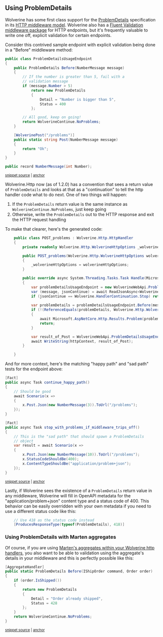 ## Using ProblemDetails

Wolverine has some first class support for the [ProblemDetails](https://learn.microsoft.com/en-us/dotnet/api/microsoft.aspnetcore.mvc.problemdetails?view=aspnetcore-7.0) specification in its [HTTP middleware model](./middleware).
Wolverine also has a [Fluent Validation middleware package](./fluentvalidation) for HTTP endpoints, but it's frequently valuable to write one
off, explicit validation for certain endpoints. 

Consider this contrived sample endpoint with explicit validation being done in a "Before" middleware method:

<!-- snippet: sample_ProblemDetailsUsageEndpoint -->
<a id='snippet-sample_problemdetailsusageendpoint'></a>
```cs
public class ProblemDetailsUsageEndpoint
{
    public ProblemDetails Before(NumberMessage message)
    {
        // If the number is greater than 5, fail with a
        // validation message
        if (message.Number > 5)
            return new ProblemDetails
            {
                Detail = "Number is bigger than 5",
                Status = 400
            };

        // All good, keep on going!
        return WolverineContinue.NoProblems;
    }

    [WolverinePost("/problems")]
    public static string Post(NumberMessage message)
    {
        return "Ok";
    }
}

public record NumberMessage(int Number);
```
<sup><a href='https://github.com/JasperFx/wolverine/blob/main/src/Http/WolverineWebApi/ProblemDetailsUsage.cs#L6-L35' title='Snippet source file'>snippet source</a> | <a href='#snippet-sample_problemdetailsusageendpoint' title='Start of snippet'>anchor</a></sup>
<!-- endSnippet -->

Wolverine.Http now (as of 1.2.0) has a convention that sees a return value of `ProblemDetails` and looks at that as a
"continuation" to tell the http handler code what to do next. One of two things will happen:

1. If the `ProblemDetails` return value is the same instance as `WolverineContinue.NoProblems`, just keep going
2. Otherwise, write the `ProblemDetails` out to the HTTP response and exit the HTTP request handling

To make that clearer, here's the generated code:

```csharp
    public class POST_problems : Wolverine.Http.HttpHandler
    {
        private readonly Wolverine.Http.WolverineHttpOptions _wolverineHttpOptions;

        public POST_problems(Wolverine.Http.WolverineHttpOptions wolverineHttpOptions) : base(wolverineHttpOptions)
        {
            _wolverineHttpOptions = wolverineHttpOptions;
        }

        public override async System.Threading.Tasks.Task Handle(Microsoft.AspNetCore.Http.HttpContext httpContext)
        {
            var problemDetailsUsageEndpoint = new WolverineWebApi.ProblemDetailsUsageEndpoint();
            var (message, jsonContinue) = await ReadJsonAsync<WolverineWebApi.NumberMessage>(httpContext);
            if (jsonContinue == Wolverine.HandlerContinuation.Stop) return;
            
            var problemDetails = problemDetailsUsageEndpoint.Before(message);
            if (!(ReferenceEquals(problemDetails, Wolverine.Http.WolverineContinue.NoProblems)))
            {
                await Microsoft.AspNetCore.Http.Results.Problem(problemDetails).ExecuteAsync(httpContext).ConfigureAwait(false);
                return;
            }

            var result_of_Post = WolverineWebApi.ProblemDetailsUsageEndpoint.Post(message);
            await WriteString(httpContext, result_of_Post);
        }

    }
```

And for more context, here's the matching "happy path" and "sad path" tests for the endpoint above:

<!-- snippet: sample_testing_problem_details_behavior -->
<a id='snippet-sample_testing_problem_details_behavior'></a>
```cs
[Fact]
public async Task continue_happy_path()
{
    // Should be good
    await Scenario(x =>
    {
        x.Post.Json(new NumberMessage(3)).ToUrl("/problems");
    });
}

[Fact]
public async Task stop_with_problems_if_middleware_trips_off()
{
    // This is the "sad path" that should spawn a ProblemDetails
    // object
    var result = await Scenario(x =>
    {
        x.Post.Json(new NumberMessage(10)).ToUrl("/problems");
        x.StatusCodeShouldBe(400);
        x.ContentTypeShouldBe("application/problem+json");
    });
}
```
<sup><a href='https://github.com/JasperFx/wolverine/blob/main/src/Http/Wolverine.Http.Tests/problem_details_usage_in_http_middleware.cs#L18-L43' title='Snippet source file'>snippet source</a> | <a href='#snippet-sample_testing_problem_details_behavior' title='Start of snippet'>anchor</a></sup>
<!-- endSnippet -->

Lastly, if Wolverine sees the existence of a `ProblemDetails` return value in any middleware, Wolverine will fill in OpenAPI
metadata for the "application/problem+json" content type and a status code of 400. This behavior can be easily overridden
with your own metadata if you need to use a different status code like this:

```csharp
    // Use 418 as the status code instead
    [ProducesResponseType(typeof(ProblemDetails), 418)]
```

### Using ProblemDetails with Marten aggregates

Of course, if you are using [Marten's aggregates within your Wolverine http handlers](./marten), you also want to be able to validation using the aggregate's details in your middleware and this is perfectly possible like this:

<!-- snippet: sample_using_before_on_http_aggregate -->
<a id='snippet-sample_using_before_on_http_aggregate'></a>
```cs
[AggregateHandler]
public static ProblemDetails Before(IShipOrder command, Order order)
{
    if (order.IsShipped())
    {
        return new ProblemDetails
        {
            Detail = "Order already shipped",
            Status = 428
        };
    }
    return WolverineContinue.NoProblems;
}
```
<sup><a href='https://github.com/JasperFx/wolverine/blob/main/src/Http/WolverineWebApi/Marten/Orders.cs#L86-L100' title='Snippet source file'>snippet source</a> | <a href='#snippet-sample_using_before_on_http_aggregate' title='Start of snippet'>anchor</a></sup>
<!-- endSnippet -->

